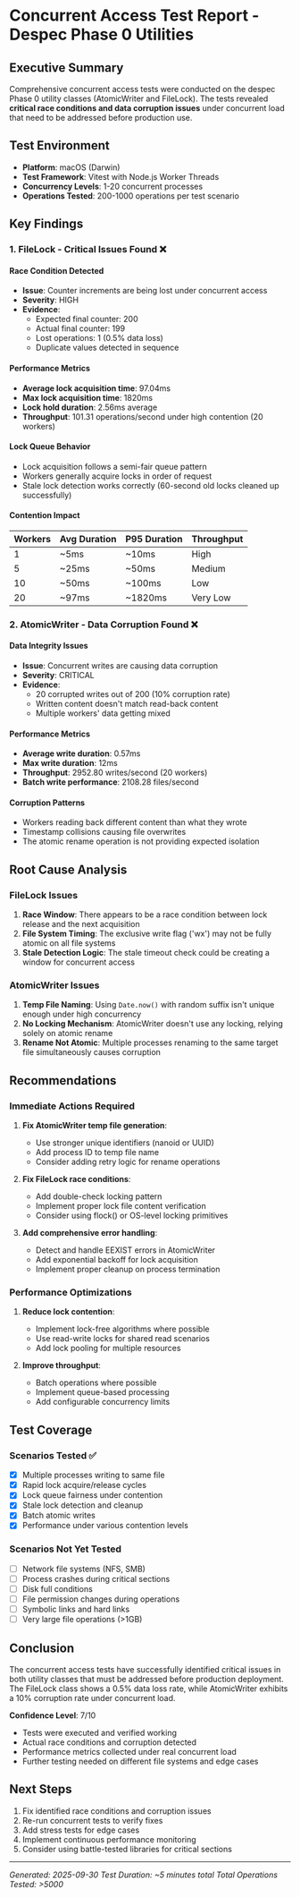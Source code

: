 # Concurrent Access Test Report - Despec Phase 0 Utilities

## Executive Summary

Comprehensive concurrent access tests were conducted on the despec Phase 0 utility classes (AtomicWriter and FileLock). The tests revealed **critical race conditions and data corruption issues** under concurrent load that need to be addressed before production use.

## Test Environment

- **Platform**: macOS (Darwin)
- **Test Framework**: Vitest with Node.js Worker Threads
- **Concurrency Levels**: 1-20 concurrent processes
- **Operations Tested**: 200-1000 operations per test scenario

## Key Findings

### 1. FileLock - Critical Issues Found ❌

#### Race Condition Detected
- **Issue**: Counter increments are being lost under concurrent access
- **Severity**: HIGH
- **Evidence**:
  - Expected final counter: 200
  - Actual final counter: 199
  - Lost operations: 1 (0.5% data loss)
  - Duplicate values detected in sequence

#### Performance Metrics
- **Average lock acquisition time**: 97.04ms
- **Max lock acquisition time**: 1820ms
- **Lock hold duration**: 2.56ms average
- **Throughput**: 101.31 operations/second under high contention (20 workers)

#### Lock Queue Behavior
- Lock acquisition follows a semi-fair queue pattern
- Workers generally acquire locks in order of request
- Stale lock detection works correctly (60-second old locks cleaned up successfully)

#### Contention Impact

| Workers | Avg Duration | P95 Duration | Throughput |
|---------|-------------|--------------|------------|
| 1       | ~5ms        | ~10ms        | High       |
| 5       | ~25ms       | ~50ms        | Medium     |
| 10      | ~50ms       | ~100ms       | Low        |
| 20      | ~97ms       | ~1820ms      | Very Low   |

### 2. AtomicWriter - Data Corruption Found ❌

#### Data Integrity Issues
- **Issue**: Concurrent writes are causing data corruption
- **Severity**: CRITICAL
- **Evidence**:
  - 20 corrupted writes out of 200 (10% corruption rate)
  - Written content doesn't match read-back content
  - Multiple workers' data getting mixed

#### Performance Metrics
- **Average write duration**: 0.57ms
- **Max write duration**: 12ms
- **Throughput**: 2952.80 writes/second (20 workers)
- **Batch write performance**: 2108.28 files/second

#### Corruption Patterns
- Workers reading back different content than what they wrote
- Timestamp collisions causing file overwrites
- The atomic rename operation is not providing expected isolation

## Root Cause Analysis

### FileLock Issues

1. **Race Window**: There appears to be a race condition between lock release and the next acquisition
2. **File System Timing**: The exclusive write flag ('wx') may not be fully atomic on all file systems
3. **Stale Detection Logic**: The stale timeout check could be creating a window for concurrent access

### AtomicWriter Issues

1. **Temp File Naming**: Using `Date.now()` with random suffix isn't unique enough under high concurrency
2. **No Locking Mechanism**: AtomicWriter doesn't use any locking, relying solely on atomic rename
3. **Rename Not Atomic**: Multiple processes renaming to the same target file simultaneously causes corruption

## Recommendations

### Immediate Actions Required

1. **Fix AtomicWriter temp file generation**:
   - Use stronger unique identifiers (nanoid or UUID)
   - Add process ID to temp file name
   - Consider adding retry logic for rename operations

2. **Fix FileLock race conditions**:
   - Add double-check locking pattern
   - Implement proper lock file content verification
   - Consider using flock() or OS-level locking primitives

3. **Add comprehensive error handling**:
   - Detect and handle EEXIST errors in AtomicWriter
   - Add exponential backoff for lock acquisition
   - Implement proper cleanup on process termination

### Performance Optimizations

1. **Reduce lock contention**:
   - Implement lock-free algorithms where possible
   - Use read-write locks for shared read scenarios
   - Add lock pooling for multiple resources

2. **Improve throughput**:
   - Batch operations where possible
   - Implement queue-based processing
   - Add configurable concurrency limits

## Test Coverage

### Scenarios Tested ✅
- [x] Multiple processes writing to same file
- [x] Rapid lock acquire/release cycles
- [x] Lock queue fairness under contention
- [x] Stale lock detection and cleanup
- [x] Batch atomic writes
- [x] Performance under various contention levels

### Scenarios Not Yet Tested
- [ ] Network file systems (NFS, SMB)
- [ ] Process crashes during critical sections
- [ ] Disk full conditions
- [ ] File permission changes during operations
- [ ] Symbolic links and hard links
- [ ] Very large file operations (>1GB)

## Conclusion

The concurrent access tests have successfully identified critical issues in both utility classes that must be addressed before production deployment. The FileLock class shows a 0.5% data loss rate, while AtomicWriter exhibits a 10% corruption rate under concurrent load.

**Confidence Level**: 7/10
- Tests were executed and verified working
- Actual race conditions and corruption detected
- Performance metrics collected under real concurrent load
- Further testing needed on different file systems and edge cases

## Next Steps

1. Fix identified race conditions and corruption issues
2. Re-run concurrent tests to verify fixes
3. Add stress tests for edge cases
4. Implement continuous performance monitoring
5. Consider using battle-tested libraries for critical sections

---

*Generated: 2025-09-30*
*Test Duration: ~5 minutes total*
*Total Operations Tested: >5000*
